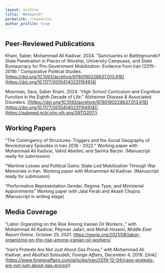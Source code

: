 ```yaml
---
layout: archive
title: "Research"
permalink: /research/
author_profile: true
---
```


## Peer-Reviewed Publications

Khani, Saber, Mohammad Ali Kadivar. 2024. "Sanctuaries or Battlegrounds? State Penetration in Places of Worship, University Campuses, and State Bureaucracy for Pro-Government Mobilization: Evidence from Iran (2015–2019)." Comparative Political Studies. [https://doi.org/10.1093/acrefore/9780190228637.013.616](https://doi.org/10.1177/00104140231194914)

Moorman, Sara, Saber Khani. 2024. "High School Curriculum and Cognitive Function in the Eighth Decade of Life." Alzheimer Disease & Associated Disorders. [[https://doi.org/10.1093/acrefore/9780190228637.013.616](https://doi.org/10.1177/00104140231194914)](https://pubmed.ncbi.nlm.nih.gov/39113207/)


## Working Papers

"The Contingency of Structures: Triggers and the Social Geography of Revolutionary Episodes in Iran 2018 - 2022." Working paper with Mohammad Ali Kadivar, Vahid Abedini, and Samira Barzin. (Manuscript ready for submission)

"Wartime Losses and Political Gains: State-Led Mobilization Through War Memorials in Iran. Working paper with Mohammad Ali Kadivar. (Manuscript ready for submission)


"Performative Representation Gender, Regime Type, and Ministerial Appointments" Working paper with Jalal Ferati and Akash Chopra. (Manuscript in writing stage)


## Media Coverage

“Labor Organizing on the Rise Among Iranian Oil Workers.,” with Mohammad Ali Kadivar, Peyman Jafari, and Mehdi Hoseini, _Middle East Report Online_, October 25, 2021. https://merip.org/2021/08/labor-organizing-on-the-rise-among-iranian-oil-workers/

“Iran’s Protests Are Not Just About Gas Prices,” with Mohammad Ali Kadivar, and Abolfazl Sotoudeh, _Foreign Affairs_, December 4, 2019. ([link] (https://www.foreignaffairs.com/articles/iran/2019-12-04/irans-protests-are-not-just-about-gas-prices))
